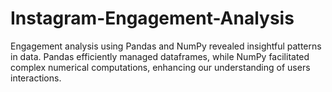 # Instagram-Engagement-Analysis
Engagement analysis using Pandas and NumPy revealed insightful patterns in data. Pandas efficiently managed dataframes, while NumPy facilitated complex numerical computations, enhancing our understanding of users interactions.
